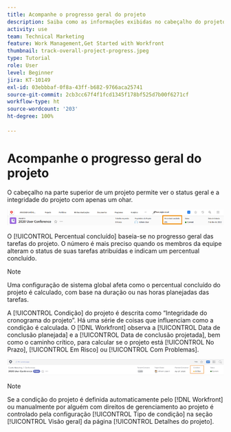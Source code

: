 ```yaml
---
title: Acompanhe o progresso geral do projeto
description: Saiba como as informações exibidas no cabeçalho do projeto podem ajudar a acompanhar o progresso e a integridade geral do projeto.
activity: use
team: Technical Marketing
feature: Work Management,Get Started with Workfront
thumbnail: track-overall-project-progress.jpeg
type: Tutorial
role: User
level: Beginner
jira: KT-10149
exl-id: 03ebbbaf-0f8a-43ff-b682-9766aca25741
source-git-commit: 2cb3cc67f4f1fcd1345f178bf525d7b00f6271cf
workflow-type: ht
source-wordcount: '203'
ht-degree: 100%

---
```


# Acompanhe o progresso geral do projeto

O cabeçalho na parte superior de um projeto permite ver o status geral e a integridade do projeto com apenas um ohar.

![Cabeçalho do projeto em exibição [!UICONTROL Percentual concluído]](assets/planner-fund-percent-complete.png)

O [!UICONTROL Percentual concluído] baseia-se no progresso geral das tarefas do projeto. O número é mais preciso quando os membros da equipe alteram o status de suas tarefas atribuídas e indicam um percentual concluído.

>[!NOTE]
>
>Uma configuração de sistema global afeta como o percentual concluído do projeto é calculado, com base na duração ou nas horas planejadas das tarefas.

A [!UICONTROL Condição] do projeto é descrita como “Integridade do cronograma do projeto”. Há uma série de coisas que influenciam como a condição é calculada. O [!DNL Workfront] observa a [!UICONTROL Data de conclusão planejada] e a [!UICONTROL Data de conclusão projetada], bem como o caminho crítico, para calcular se o projeto está [!UICONTROL No Prazo], [!UICONTROL Em Risco] ou [!UICONTROL Com Problemas].

![Cabeçalho do projeto exibindo a [!UICONTROL Condição]](assets/planner-fund-condition.png)

>[!NOTE]
>
>Se a condição do projeto é definida automaticamente pelo [!DNL Workfront] ou manualmente por alguém com direitos de gerenciamento ao projeto é controlado pela configuração [!UICONTROL Tipo de condição] na seção [!UICONTROL Visão geral] da página [!UICONTROL Detalhes do projeto].

<!---
learn more urls
Project percent complete overview
Overview of project condition and condition type
--->

